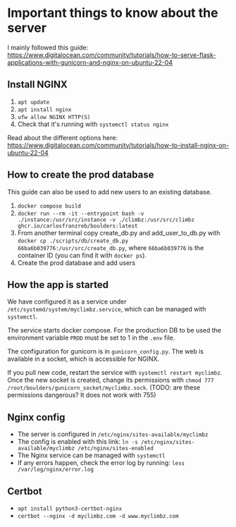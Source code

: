 # Important things to know about the server

I mainly followed this guide: <https://www.digitalocean.com/community/tutorials/how-to-serve-flask-applications-with-gunicorn-and-nginx-on-ubuntu-22-04>

## Install NGINX

1. `apt update`
2. `apt install nginx`
3. `ufw allow NGINX HTTP(S)`
4. Check that it's running with `systemctl status nginx`

Read about the different options here: <https://www.digitalocean.com/community/tutorials/how-to-install-nginx-on-ubuntu-22-04>

## How to create the prod database

This guide can also be used to add new users to an existing database.

1. `docker compose build`
2. `docker run --rm -it --entrypoint bash -v ./instance:/usr/src/instance -v ./climbz:/usr/src/climbz ghcr.io/carlosfranzreb/boulders:latest`
3. From another terminal copy create_db.py and add_user_to_db.py with `docker cp ./scripts/db/create_db.py 66ba6b039776:/usr/src/create_db.py`, where `66ba6b039776` is the container ID (you can find it with `docker ps`).
4. Create the prod database and add users

## How the app is started

We have configured it as a service under `/etc/systemd/system/myclimbz.service`, which can be managed with `systemctl`.

The service starts docker compose. For the production DB to be used the environment variable `PROD` must be set to 1 in the `.env` file.

The configuration for gunicorn is in `gunicorn_config.py`. The web is available in a socket, which is accessible for NGINX.

If you pull new code, restart the service with `systemctl restart myclimbz`. Once the new socket is created, change its permissions with `chmod 777 /root/boulders/gunicorn_socket/myclimbz.sock`. (TODO: are these permissions dangerous? It does not work with 755)


## Nginx config

- The server is configured in `/etc/nginx/sites-available/myclimbz`
- The config is enabled with this link: `ln -s /etc/nginx/sites-available/myclimbz /etc/nginx/sites-enabled`
- The Nginx service can be managed with `systemctl`
- If any errors happen, check the error log by running: `less /var/log/nginx/error.log`


## Certbot

- `apt install python3-certbot-nginx`
- `certbot --nginx -d myclimbz.com -d www.myclimbz.com`
